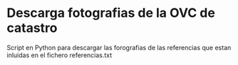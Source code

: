 # Descarga fotografias de la OVC de catastro

Script en Python para descargar las forografias de las referencias que estan inluidas en el fichero referencias.txt

